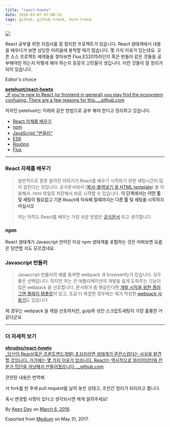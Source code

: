 ```yaml
---
title: "react-howto"
date: 2016-03-07 07:08:31
tags: github, github-trend, tech-trend 
---
```



![][image0]

React 공부를 위한 지침서를 잘 정리한 프로젝트가 있습니다. React 생태계에서 내용을 배우다가 보면 상당한 어려움에 봉착할 때가 많습니다. 몇 가지 이유가 있는데요. 오픈 소스 프로젝트 예제들을 찾아보면 Flux,ES2015라던지 혹은 번들러 같은 것들을 공부해야만 하는지 어떻게 해야 하는지 등등의 고민들이 생깁니다. 이런 것들이 잘 정리가 되어 있습니다.

Editor's choice

[**petehunt/react-howto**  
_If you're new to React (or frontend in general) you may find the ecosystem confusing. There are a few reasons for this..._github.com][anchor0][][anchor1]

저자인 petehunt는 아래와 같은 방법으로 공부 해야 한다고 정리하고 있습니다.

* [React 자체를 배우기][anchor2]
* [npm][anchor3]
* [JavaScript "번들러"][anchor4]
* [ES6][anchor5]
* [Routing][anchor6]
* [Flux][anchor7]

---

### React 자체를 배우기
> 
> 일반적으로 잘못 알려진 이야기가 React를 배우기 시작하기 위한 세팅시간이 많이 걸린다는 것입니다. 공식문서에서 ([복사-붙여넣기 용 HTML template][anchor8]) 을 이용해서 .html 파일로 저장해서 바로 시작할 수 있습니다. **이 단계에서는 어떤 툴 및 세팅이 필요없고 기본 React에 익숙해 질때까지는 다른 툴 및 세팅을 시작하지 마십시오**

> 저는 아직도 React를 배우는 가장 쉬운 방법은 [공식문서][anchor9] 라고 생각합니다

### npm

React 생태계가 Javascript 언어인 이상 npm 생태계를 포함하는 것은 어찌보면 요즘은 당연할 지도 모르겠네요.

### Javascript 번들러
> 
> Javascript 번들러의 예를 들자면 webpack 과 browserify가 있습니다. 모두 좋은 선택입니다. 하지만 저는 큰 애플리케이션의 개발을 쉽게 도와주는 기능이 많은 webpack 을 선호합니다. 문서화가 좀 헷갈린다면 [개발 시작을 위한 플러그앤 플레이 템플릿][anchor10]이 있고, 조금 더 복잡한 경우에는 제가 작성한 [webpack 사용기][anchor11]도 있습니다

제 경우는 webpack 을 제일 선호하지만, gulp와 섞인 스크립트세팅이 가장 훌륭한 거 같더군요

---

### 더 자세히 보기

[**ehrudxo/react-howto**  
_당신이 React(혹은 프론트엔드개발) 초심자라면 생태계가 혼란스럽다는 사실을 발견할 것입니다. 거기에는 몇 가지 이유가 있습니다. React는 역사적으로 얼리어답터와 전문가 집단을 겨냥해서 만들어졌습니다..._github.com][anchor12][][anchor13]

관련된 내용은 번역해

서 fork를 딴 후에 pull request를 날려 놓은 상태고, 조만간 정리가 되리라고 봅니다.

혹시 변경할 사항이 있다고 생각되시면 제게 알려주세요!

By [Keen Dev][anchor14] on [March 6, 2016][anchor15].

Exported from [Medium][anchor16] on May 31, 2017\.


[anchor0]: https://github.com/petehunt/react-howto "https://github.com/petehunt/react-howto"
[anchor1]: https://github.com/petehunt/react-howto
[anchor2]: https://github.com/ehrudxo/react-howto/blob/master/README-kr.md#learning-react-itself
[anchor3]: https://github.com/ehrudxo/react-howto/blob/master/README-kr.md#learning-npm
[anchor4]: https://github.com/ehrudxo/react-howto/blob/master/README-kr.md#learning-javascript-bundlers
[anchor5]: https://github.com/ehrudxo/react-howto/blob/master/README-kr.md#learning-es6
[anchor6]: https://github.com/ehrudxo/react-howto/blob/master/README-kr.md#learning-routing
[anchor7]: https://github.com/ehrudxo/react-howto/blob/master/README-kr.md#learning-flux
[anchor8]: https://facebook.github.io/react/docs/getting-started.html#quick-start-without-npm
[anchor9]: https://facebook.github.io/react/docs/tutorial.html
[anchor10]: https://github.com/petehunt/react-webpack-template
[anchor11]: https://github.com/petehunt/webpack-howto
[anchor12]: https://github.com/ehrudxo/react-howto/blob/master/README-ko.md "https://github.com/ehrudxo/react-howto/blob/master/README-ko.md"
[anchor13]: https://github.com/ehrudxo/react-howto/blob/master/README-ko.md
[anchor14]: https://medium.com/@keendev
[anchor15]: https://medium.com/p/ebb85c297b78
[anchor16]: https://medium.com


[image0]: /images/1*xMLDI6hv_9T5PTxncNsvjg.pn